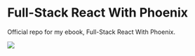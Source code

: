 # Full-Stack React With Phoenix

Official repo for my ebook, Full-Stack React With Phoenix.

![](https://cdn-images-1.medium.com/max/1600/1*LiC2xMlEVIkaDuBwgtKPAg.png)

